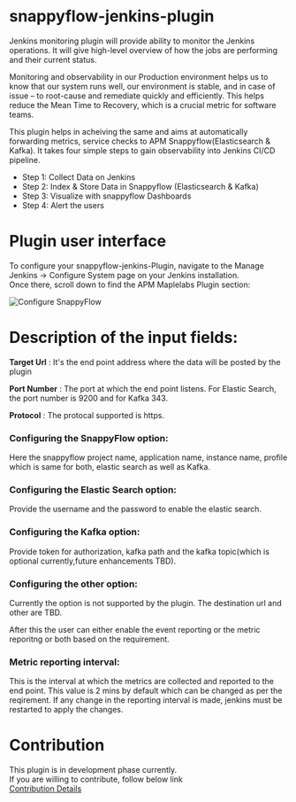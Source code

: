 # snappyflow-jenkins-plugin
Jenkins monitoring plugin will provide ability to monitor the Jenkins operations.
It will give high-level overview of how the jobs are performing and their current status.

Monitoring and observability in our Production environment helps us to know that our system runs well, our environment is stable, and in case of issue – to root-cause and remediate quickly and efficiently.
This helps reduce the Mean Time to Recovery, which is a crucial metric for software teams.

This plugin helps in acheiving the same and aims at automatically forwarding metrics, service checks to APM Snappyflow(Elasticsearch & Kafka).
It takes four simple steps to gain observability into Jenkins CI/CD pipeline.

- Step 1: Collect Data on Jenkins 
- Step 2: Index & Store Data in Snappyflow (Elasticsearch & Kafka)
- Step 3: Visualize with snappyflow Dashboards
- Step 4: Alert the users

# Plugin user interface
To configure your snappyflow-jenkins-Plugin, navigate to the Manage Jenkins -> Configure System page on your Jenkins installation.  
Once there, scroll down to find the APM Maplelabs Plugin section:

![Configure SnappyFlow](https://github.com/maplelabs/apm-jenkins-plugin/blob/releasev1_dev/images/apmPluginConfiguration.png)
# Description of the input fields:
**Target Url** : It's the end point address where the data will be posted by the plugin

**Port Number** : The port at which the end point listens. For Elastic Search, the port number is 9200 and for Kafka 343.

**Protocol** : The protocal supported is https.

### Configuring the SnappyFlow option:
Here the snappyflow project name, application name, instance name, profile which is same for both, elastic search as well as Kafka.

### Configuring the Elastic Search option:
Provide the username and the password to enable the elastic search.

### Configuring the Kafka option:
Provide token for authorization, kafka path and the kafka topic(which is optional currently,future enhancements TBD).

### Configuring the other option:
Currently the option is not supported by the plugin. The destination url and other are TBD.

After this the user can either enable the event reporting or the metric reporitng or both based on the requirement.

### Metric reporting interval:
This is the interval at which the metrics are collected and reported to the end point. This value is 2 mins by default which can be changed as per the reqirement. If any change in the reporting interval is made, jenkins must be restarted to apply the changes.
# Contribution
This plugin is in development phase currently.  
If you are willing to contribute, follow below link  
[Contribution Details](https://github.com/snappyflow/snappyflow-jenkins-plugin/blob/releasev1_dev/Contribution.md)

